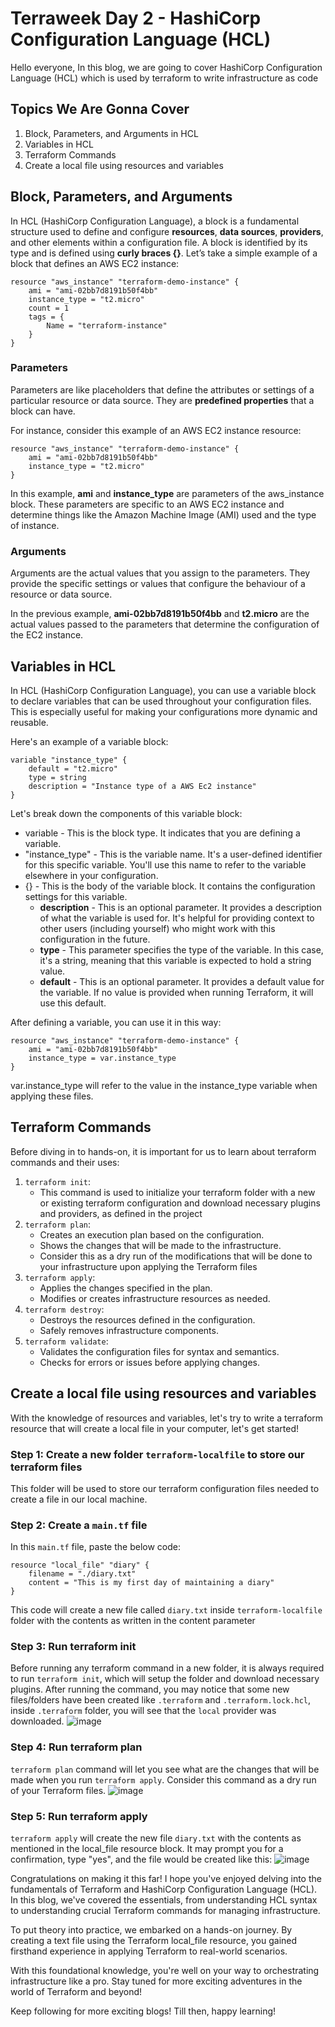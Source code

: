 # Terraweek Day 2 - HashiCorp Configuration Language (HCL)
Hello everyone, In this blog, we are going to cover HashiCorp Configuration Language (HCL) which is used by terraform to write infrastructure as code

## Topics We Are Gonna Cover
1. Block, Parameters, and Arguments in HCL
2. Variables in HCL
3. Terraform Commands
4. Create a local file using resources and variables

## Block, Parameters, and Arguments
In HCL (HashiCorp Configuration Language), a block is a fundamental structure used to define and configure **resources**, **data sources**, **providers**, and other elements within a configuration file. A block is identified by its type and is defined using **curly braces {}**. Let’s take a simple example of a block that defines an AWS EC2 instance:
```
resource "aws_instance" "terraform-demo-instance" {
    ami = "ami-02bb7d8191b50f4bb"
    instance_type = "t2.micro"
    count = 1
    tags = {
        Name = "terraform-instance"
    }
}
```

### Parameters
Parameters are like placeholders that define the attributes or settings of a particular resource or data source. They are **predefined properties** that a block can have.

For instance, consider this example of an AWS EC2 instance resource:
```
resource "aws_instance" "terraform-demo-instance" {
    ami = "ami-02bb7d8191b50f4bb"
    instance_type = "t2.micro"
}
```
In this example, **ami** and **instance_type** are parameters of the aws_instance block. These parameters are specific to an AWS EC2 instance and determine things like the Amazon Machine Image (AMI) used and the type of instance.

### Arguments
Arguments are the actual values that you assign to the parameters. They provide the specific settings or values that configure the behaviour of a resource or data source.

In the previous example, **ami-02bb7d8191b50f4bb** and **t2.micro** are the actual values passed to the parameters that determine the configuration of the EC2 instance. 

## Variables in HCL
In HCL (HashiCorp Configuration Language), you can use a variable block to declare variables that can be used throughout your configuration files. This is especially useful for making your configurations more dynamic and reusable.

Here's an example of a variable block:
```
variable "instance_type" {
    default = "t2.micro"
    type = string
    description = "Instance type of a AWS Ec2 instance"
}
```
Let's break down the components of this variable block:

- variable - This is the block type. It indicates that you are defining a variable.
- "instance_type" - This is the variable name. It's a user-defined identifier for this specific variable. You'll use this name to refer to the variable elsewhere in your configuration.
- {} - This is the body of the variable block. It contains the configuration settings for this variable.
  - **description** - This is an optional parameter. It provides a description of what the variable is used for. It's helpful for providing context to other users (including yourself) who might work with this configuration in the future.
  - **type** - This parameter specifies the type of the variable. In this case, it's a string, meaning that this variable is expected to hold a string value.
  - **default** - This is an optional parameter. It provides a default value for the variable. If no value is provided when running Terraform, it will use this default.
 
After defining a variable, you can use it in this way:
```
resource "aws_instance" "terraform-demo-instance" {
    ami = "ami-02bb7d8191b50f4bb"
    instance_type = var.instance_type
}
```
var.instance_type will refer to the value in the instance_type variable when applying these files.

## Terraform Commands
Before diving in to hands-on, it is important for us to learn about terraform commands and their uses:
1. `terraform init`:
    - This command is used to initialize your terraform folder with a new or existing terraform configuration and download necessary plugins and providers, as defined in the project
2. `terraform plan`:
    -  Creates an execution plan based on the configuration.
    -  Shows the changes that will be made to the infrastructure.
    -  Consider this as a dry run of the modifications that will be done to your infrastructure upon applying the Terraform files
4. `terraform apply`:
    - Applies the changes specified in the plan.
    - Modifies or creates infrastructure resources as needed.
5. `terraform destroy`:
    - Destroys the resources defined in the configuration.
    - Safely removes infrastructure components.
6. `terraform validate`:
    - Validates the configuration files for syntax and semantics.
    - Checks for errors or issues before applying changes.

## Create a local file using resources and variables
With the knowledge of resources and variables, let's try to write a terraform resource that will create a local file in your computer, let's get started!

### Step 1: Create a new folder `terraform-localfile` to store our terraform files
This folder will be used to store our terraform configuration files needed to create a file in our local machine.

### Step 2: Create a `main.tf` file
In this `main.tf` file, paste the below code:
```
resource "local_file" "diary" {
    filename = "./diary.txt"
    content = "This is my first day of maintaining a diary"
}
```
This code will create a new file called `diary.txt` inside `terraform-localfile` folder with the contents as written in the content parameter

### Step 3: Run terraform init
Before running any terraform command in a new folder, it is always required to run `terraform init`, which will setup the folder and download necessary plugins.
After running the command, you may notice that some new files/folders have been created like `.terraform` and `.terraform.lock.hcl`, inside `.terraform` folder, you will see that the `local` provider was downloaded.
![image](https://github.com/kunal-gohrani/TerraWeek/assets/47574597/992f1fbd-dfd0-4ec9-9b8a-953cddc6b5a2)

### Step 4: Run terraform plan
`terraform plan` command will let you see what are the changes that will be made when you run `terraform apply`. Consider this command as a dry run of your Terraform files.
![image](https://github.com/kunal-gohrani/TerraWeek/assets/47574597/34d25a7d-a5d8-42ae-9311-52638deb2c0f)


### Step 5: Run terraform apply
`terraform apply` will create the new file `diary.txt` with the contents as mentioned in the local_file resource block. It may prompt you for a confirmation, type "yes", and the file would be created like this:
![image](https://github.com/kunal-gohrani/TerraWeek/assets/47574597/6ba26d87-dc4a-49c7-b4ce-c30c92d893e6)


Congratulations on making it this far! I hope you've enjoyed delving into the fundamentals of Terraform and HashiCorp Configuration Language (HCL). In this blog, we've covered the essentials, from understanding HCL syntax to understanding crucial Terraform commands for managing infrastructure.

To put theory into practice, we embarked on a hands-on journey. By creating a text file using the Terraform local_file resource, you gained firsthand experience in applying Terraform to real-world scenarios.

With this foundational knowledge, you're well on your way to orchestrating infrastructure like a pro. Stay tuned for more exciting adventures in the world of Terraform and beyond!

Keep following for more exciting blogs! Till then, happy learning!
